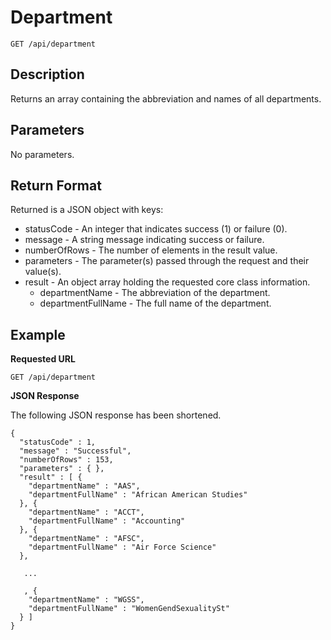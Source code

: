 # Department 

```
GET /api/department
```
## Description
Returns an array containing the abbreviation and names of all departments.

## Parameters
No parameters.

## Return Format
Returned is a JSON object with keys: 
* statusCode - An integer that indicates success (1) or failure (0).
* message - A string message indicating success or failure.
* numberOfRows - The number of elements in the result value.
* parameters - The parameter(s) passed through the request and their value(s).
* result - An object array holding the requested core class information.
  * departmentName - The abbreviation of the department.
  * departmentFullName - The full name of the department.

## Example

**Requested URL**

```GET /api/department```

**JSON Response**

The following JSON response has been shortened.

```
{
  "statusCode" : 1,
  "message" : "Successful",
  "numberOfRows" : 153,
  "parameters" : { },
  "result" : [ {
    "departmentName" : "AAS",
    "departmentFullName" : "African American Studies"
  }, {
    "departmentName" : "ACCT",
    "departmentFullName" : "Accounting"
  }, {
    "departmentName" : "AFSC",
    "departmentFullName" : "Air Force Science"
  },
   
   ...
   
   , {
    "departmentName" : "WGSS",
    "departmentFullName" : "WomenGendSexualitySt"
  } ]
}
```
